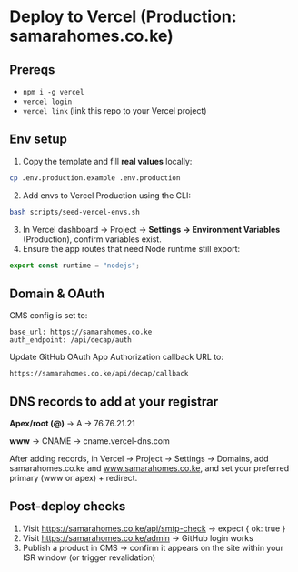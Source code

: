 # Deploy to Vercel (Production: samarahomes.co.ke)

## Prereqs
- `npm i -g vercel`
- `vercel login`
- `vercel link` (link this repo to your Vercel project)

## Env setup
1. Copy the template and fill **real values** locally:

```bash
cp .env.production.example .env.production
```

2. Add envs to Vercel Production using the CLI:

```bash
bash scripts/seed-vercel-envs.sh
```

3. In Vercel dashboard → Project → **Settings → Environment Variables** (Production), confirm variables exist.
4. Ensure the app routes that need Node runtime still export:
```ts
export const runtime = "nodejs";
```

## Domain & OAuth

CMS config is set to:

```
base_url: https://samarahomes.co.ke
auth_endpoint: /api/decap/auth
```

Update GitHub OAuth App Authorization callback URL to:

```
https://samarahomes.co.ke/api/decap/callback
```

## DNS records to add at your registrar

**Apex/root (@)** → A → 76.76.21.21

**www** → CNAME → cname.vercel-dns.com

After adding records, in Vercel → Project → Settings → Domains, add samarahomes.co.ke and www.samarahomes.co.ke, and set your preferred primary (www or apex) + redirect.

## Post-deploy checks

1. Visit https://samarahomes.co.ke/api/smtp-check → expect { ok: true }
2. Visit https://samarahomes.co.ke/admin → GitHub login works
3. Publish a product in CMS → confirm it appears on the site within your ISR window (or trigger revalidation)
